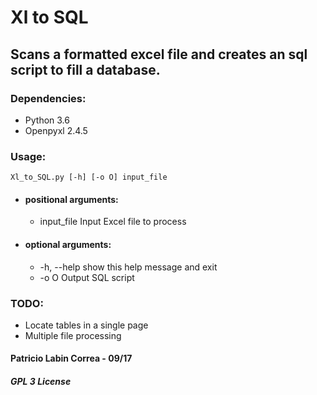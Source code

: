 # Xl to SQL
## Scans a formatted excel file and creates an sql script to fill a database.

### Dependencies:
* Python 3.6
* Openpyxl 2.4.5

### Usage:
    Xl_to_SQL.py [-h] [-o O] input_file

* #### positional arguments:
  * input_file  Input Excel file to process

* #### optional arguments:
  * -h, --help  show this help message and exit
  * -o O        Output SQL script

### TODO:
* Locate tables in a single page
* Multiple file processing

#### Patricio Labin Correa - 09/17
##### GPL 3 License
